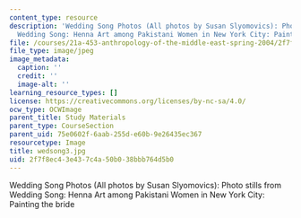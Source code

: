 ```yaml
---
content_type: resource
description: 'Wedding Song Photos (All photos by Susan Slyomovics): Photo stills from
  Wedding Song: Henna Art among Pakistani Women in New York City: Painting the bride'
file: /courses/21a-453-anthropology-of-the-middle-east-spring-2004/2f7f8ec43e437c4a50b038bbb764d5b0_wedsong3.jpg
file_type: image/jpeg
image_metadata:
  caption: ''
  credit: ''
  image-alt: ''
learning_resource_types: []
license: https://creativecommons.org/licenses/by-nc-sa/4.0/
ocw_type: OCWImage
parent_title: Study Materials
parent_type: CourseSection
parent_uid: 75e0602f-6aab-255d-e60b-9e26435ec367
resourcetype: Image
title: wedsong3.jpg
uid: 2f7f8ec4-3e43-7c4a-50b0-38bbb764d5b0
---
```

Wedding Song Photos (All photos by Susan Slyomovics): Photo stills from Wedding Song: Henna Art among Pakistani Women in New York City: Painting the bride
